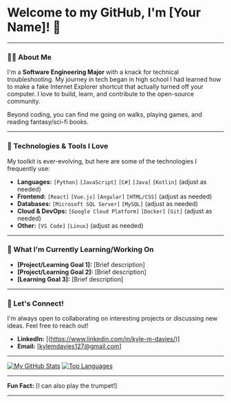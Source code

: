 # Welcome to my GitHub, I'm [Your Name]! 👋

---

### 👨‍💻 About Me

I'm a **Software Engineering Major** with a knack for technical troubleshooting. My journey in tech began in high school I had learned how to make a fake Internet Explorer shortcut that actually turned off your computer. I love to build, learn, and contribute to the open-source community.

Beyond coding, you can find me going on walks, playing games, and reading fantasy/sci-fi books.

---

### 🚀 Technologies & Tools I Love

My toolkit is ever-evolving, but here are some of the technologies I frequently use:

* **Languages:** `[Python]` `[JavaScript]` `[C#]` `[Java]` `[Kotlin]` (adjust as needed)
* **Frontend:** `[React]` `[Vue.js]` `[Angular]` `[HTML/CSS]` (adjust as needed)
* **Databases:** `[Microsoft SQL Server]` `[MySQL]` (adjust as needed)
* **Cloud & DevOps:** `[Google Cloud Platform]` `[Docker]` `[Git]` (adjust as needed)
* **Other:** `[VS Code]` `[Linux]` (adjust as needed)

---

### 🌱 What I'm Currently Learning/Working On

* **[Project/Learning Goal 1]:** [Brief description]
* **[Project/Learning Goal 2]:** [Brief description]
* **[Learning Goal 3]:** [Brief description]

---

### 🤝 Let's Connect!

I'm always open to collaborating on interesting projects or discussing new ideas. Feel free to reach out!

* **LinkedIn:** [(https://www.linkedin.com/in/kyle-m-davies/)]
* **Email:** [kylemdavies127@gmail.com]

---

[![My GitHub Stats](https://github-readme-stats.vercel.app/api?username=YOUR_GITHUB_USERNAME&show_icons=true&theme=radical)](https://github.com/anuraghazra/github-readme-stats)
[![Top Languages](https://github-readme-stats.vercel.app/api/top-langs/?username=YOUR_GITHUB_USERNAME&layout=compact&theme=radical)](https://github.com/anuraghazra/github-readme-stats)

---

**Fun Fact:** [I can also play the trumpet!]

---
